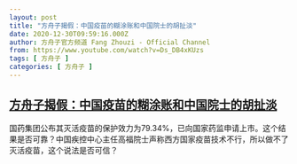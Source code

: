 ```yaml
---
layout: post
title: "方舟子揭假：中国疫苗的糊涂账和中国院士的胡扯淡"
date: 2020-12-30T09:59:16.000Z
author: 方舟子官方频道 Fang Zhouzi - Official Channel
from: https://www.youtube.com/watch?v=Ds_DB4xKUzs
tags: [ 方舟子 ]
categories: [ 方舟子 ]
---
```

<!--1609322356000-->
[方舟子揭假：中国疫苗的糊涂账和中国院士的胡扯淡](https://www.youtube.com/watch?v=Ds_DB4xKUzs)
------

<div>
国药集团公布其灭活疫苗的保护效力为79.34%，已向国家药监申请上市。这个结果是否可靠？中国疾控中心主任高福院士声称西方国家疫苗技术不行，所以做不了灭活疫苗，这个说法是否可信？
</div>
